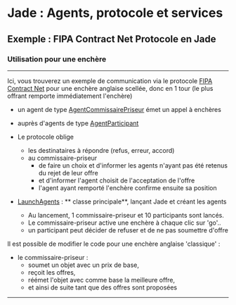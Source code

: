 # Jade : Agents, protocole et services

## Exemple : FIPA Contract Net Protocole en Jade

### Utilisation pour une enchère

---

Ici, vous trouverez un exemple de communication via le
protocole [FIPA Contract Net](http://www.fipa.org/specs/fipa00029/SC00029H.html) pour une enchère anglaise scellée, donc
en 1 tour (le plus offrant remporte immédiatement l'enchère)

- un agent de
  type [AgentCommissairePriseur](https://github.com/EmmanuelADAM/jade/blob/master/protocoles/anglaisesscellees/agents/AgentCommissairePriseur.java)
  émet un appel à enchères
- auprès d'agents de
  type [AgentParticipant](https://github.com/EmmanuelADAM/jade/blob/master/protocoles/anglaisesscellees/agents/AgentParticipant.java)
- Le protocole oblige
    - les destinataires à répondre (refus, erreur, accord)
    - au commissaire-priseur
        - de faire un choix et d'informer les agents n'ayant pas été retenus du rejet de leur offre
        - et d'informer l'agent choisit de l'acceptation de l'offre
        - l'agent ayant remporté l'enchère confirme ensuite sa position

- [LaunchAgents](https://https://github.com/EmmanuelADAM/jade/blob/master/protocoles/anglaisesscellees/launch/LaunchAgents.java) : **
  classe principale**, lançant Jade et créant les agents
    - Au lancement, 1 commissaire-priseur et 10 participants sont lancés.
    - Le commissaire-priseur active une enchère à chaque clic sur 'go'..
    - un participant peut décider de refuser et de ne pas soumettre d'offre

Il est possible de modifier le code pour une enchère anglaise 'classique' :

- le commissaire-priseur : 
  - soumet un objet avec un prix de base,
  - reçoit les offres,
  - réémet l'objet avec comme base la meilleure offre,
  - et ainsi de suite tant que des offres sont proposées

 ---
